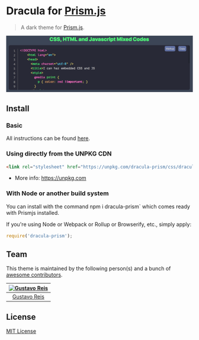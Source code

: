 # Dracula for [Prism.js](http://prismjs.com)

> A dark theme for [Prism.js](http://prismjs.com).

![Screenshot](images/previsao.png)

## Install

### Basic

All instructions can be found [here](https://draculatheme.com/prism/).

### Using directly from the UNPKG CDN

```html
<link rel="stylesheet" href="https://unpkg.com/dracula-prism/css/dracula-prism.css">
```

- More info: <https://unpkg.com>

### With Node or another build system

You can install with the command npm i dracula-prism` which comes ready with Prismjs installed. 

If you're using Node or Webpack or Rollup or Browserify, etc., simply apply:

```javascript
require('dracula-prism');
```

## Team

This theme is maintained by the following person(s) and a bunch of [awesome contributors](https://github.com/dracula/prism/graphs/contributors).

| [![Gustavo Reis](https://avatars2.githubusercontent.com/u/2257024?v=3&s=70)](https://github.com/gusbemacbe) |
| :---------------------------------------------------------------------------------------------------------: |
|                                [Gustavo Reis](https://github.com/gusbemacbe)                                |

## License

[MIT License](./LICENSE)
